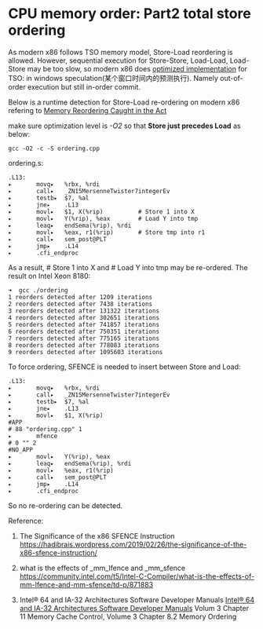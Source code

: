 # CPU memory order: Part2 total store ordering

As modern x86 follows TSO memory model, Store-Load reordering is allowed. However, sequential execution for Store-Store, Load-Load, Load-Store may be too slow, so modern x86 does [optimized implementation](https://www.zhihu.com/question/23572082) for TSO: in windows speculation(某个窗口时间内的预测执行). Namely out-of-order execution but still in-order commit.

Below is a runtime detection for Store-Load re-ordering on modern x86 refering to [Memory Reordering Caught in the Act](https://preshing.com/20120515/memory-reordering-caught-in-the-act/) 

make sure optimization level is *-O2* so that **Store just precedes Load** as below:

```shell
gcc -O2 -c -S ordering.cpp
```

ordering.s:

```
.L13:
▸       movq▸   %rbx, %rdi
▸       call▸   _ZN15MersenneTwister7integerEv
▸       testb▸  $7, %al
▸       jne▸    .L13
▸       movl▸   $1, X(%rip)          # Store 1 into X
▸       movl▸   Y(%rip), %eax        # Load Y into tmp
▸       leaq▸   endSema(%rip), %rdi
▸       movl▸   %eax, r1(%rip)       # Store tmp into r1
▸       call▸   sem_post@PLT
▸       jmp▸    .L14
▸       .cfi_endproc
```

As a result,  # Store 1 into X and # Load Y into tmp may be re-ordered. The result on Intel Xeon 8180:

```shell
➜  gcc ./ordering
1 reorders detected after 1209 iterations
2 reorders detected after 7438 iterations
3 reorders detected after 131322 iterations
4 reorders detected after 302651 iterations
5 reorders detected after 741857 iterations
6 reorders detected after 750351 iterations
7 reorders detected after 775165 iterations
8 reorders detected after 778083 iterations
9 reorders detected after 1095603 iterations
```

To force ordering, SFENCE is needed to insert between Store and Load:

```
.L13:
▸       movq▸   %rbx, %rdi
▸       call▸   _ZN15MersenneTwister7integerEv
▸       testb▸  $7, %al
▸       jne▸    .L13
▸       movl▸   $1, X(%rip)
#APP
# 88 "ordering.cpp" 1
▸       mfence
# 0 "" 2
#NO_APP
▸       movl▸   Y(%rip), %eax
▸       leaq▸   endSema(%rip), %rdi
▸       movl▸   %eax, r1(%rip)
▸       call▸   sem_post@PLT
▸       jmp▸    .L14
▸       .cfi_endproc
```

So no re-ordering can be detected.

Reference:

1. The Significance of the x86 SFENCE Instruction https://hadibrais.wordpress.com/2019/02/26/the-significance-of-the-x86-sfence-instruction/

2. what is the effects of _mm_lfence and _mm_sfence https://community.intel.com/t5/Intel-C-Compiler/what-is-the-effects-of-mm-lfence-and-mm-sfence/td-p/871883

3. Intel® 64 and IA-32 Architectures Software Developer Manuals [Intel® 64 and IA-32 Architectures Software Developer Manuals](https://www.intel.com/content/www/us/en/developer/articles/technical/intel-sdm.html) Volum 3 Chapter 11 Memory Cache Control, Volume 3 Chapter 8.2 Memory Ordering
